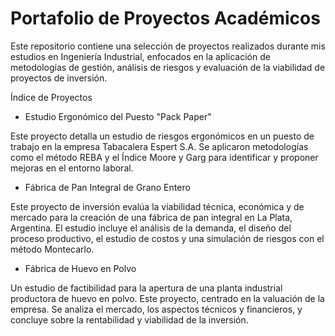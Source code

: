 # **Portafolio de Proyectos Académicos**

Este repositorio contiene una selección de proyectos realizados durante mis estudios en Ingeniería Industrial, enfocados en la aplicación de metodologías de gestión, análisis de riesgos y evaluación de la viabilidad de proyectos de inversión.

Índice de Proyectos

- Estudio Ergonómico del Puesto "Pack Paper"

Este proyecto detalla un estudio de riesgos ergonómicos en un puesto de trabajo en la empresa Tabacalera Espert S.A. Se aplicaron metodologías como el método REBA y el Índice Moore y Garg para identificar y proponer mejoras en el entorno laboral.

- Fábrica de Pan Integral de Grano Entero

Este proyecto de inversión evalúa la viabilidad técnica, económica y de mercado para la creación de una fábrica de pan integral en La Plata, Argentina. El estudio incluye el análisis de la demanda, el diseño del proceso productivo, el estudio de costos y una simulación de riesgos con el método Montecarlo.

- Fábrica de Huevo en Polvo

Un estudio de factibilidad para la apertura de una planta industrial productora de huevo en polvo. Este proyecto, centrado en la valuación de la empresa.
Se analiza el mercado, los aspectos técnicos y financieros, y concluye sobre la rentabilidad y viabilidad de la inversión.
